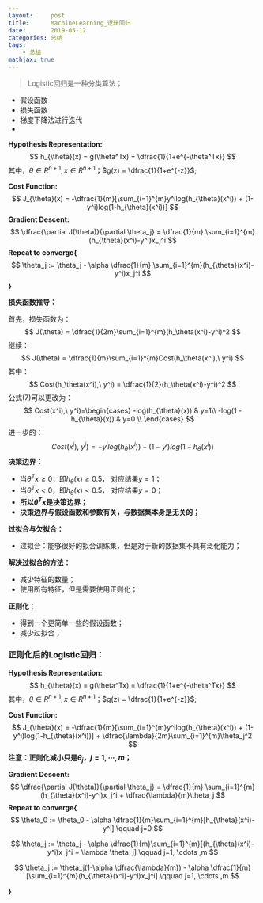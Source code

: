 ```yaml
---
layout:     post                   
title:      MachineLearning_逻辑回归               
date:       2019-05-12           
categories: 总结
tags:                       
    - 总结
mathjax: true
---
```


> Logistic回归是一种分类算法；

* 假设函数
* 损失函数
* 梯度下降法进行迭代
* 



**Hypothesis Representation:**
$$
h_{\theta}(x) = g(\theta^Tx) = \dfrac{1}{1+e^{-\theta^Tx}}
$$
其中，$\theta \in R^{n+1}, x \in R^{n+1}$；$g(z) = \dfrac{1}{1+e^{-z}}$;

**Cost Function:**
$$
J_{\theta}(x) = -\dfrac{1}{m}[\sum_{i=1}^{m}y^ilog(h_{\theta}(x^i)) + (1-y^i)log(1-h_{\theta}(x^i))]
$$
**Gradient Descent:**
$$
\dfrac{\partial J(\theta)}{\partial \theta_j} = \dfrac{1}{m} \sum_{i=1}^{m}(h_{\theta}(x^i)-y^i)x_j^i
$$
**Repeat to converge{**
$$
\theta_j := \theta_j - \alpha \dfrac{1}{m} \sum_{i=1}^{m}(h_{\theta}(x^i)-y^i)x_j^i
$$
**}**



**损失函数推导：**

首先，损失函数为：
$$
J(\theta) = \dfrac{1}{2m}\sum_{i=1}^{m}(h_\theta(x^i)-y^i)^2
$$
继续：
$$
J(\theta) = \dfrac{1}{m}\sum_{i=1}^{m}Cost(h_\theta(x^i),\ y^i)
$$
其中：
$$
Cost(h_\theta(x^i),\ y^i) = \dfrac{1}{2}(h_\theta(x^i)-y^i)^2
$$
公式(7)可以更改为：
$$
Cost(x^i),\ y^i)=\begin{cases}
-log(h_{\theta}(x)) & y=1\\
-log(1 - h_{\theta}(x)) & y=0 \\
\end{cases}
$$
进一步的：
$$
Cost(x^i),\ y^i) = - y^ilog(h_{\theta}(x^i)) - (1-y^i)log(1-h_{\theta}(x^i))
$$
**决策边界：**

- 当$\theta^Tx \geq 0$，即$h_{\theta}(x) \geq 0.5$， 对应结果$y=1$；
- 当$\theta^Tx < 0$，即$h_{\theta}(x) < 0.5$， 对应结果$y=0$；
- **所以$\theta^Tx$是决策边界；**
- **决策边界与假设函数和参数有关，与数据集本身是无关的；**



**过拟合与欠拟合：**

- 过拟合：能够很好的拟合训练集，但是对于新的数据集不具有泛化能力；



**解决过拟合的方法：**

- 减少特征的数量；
- 使用所有特征，但是需要使用正则化；



**正则化：**

- 得到一个更简单一些的假设函数；
- 减少过拟合；

### 正则化后的Logistic回归：

**Hypothesis Representation:**
$$
h_{\theta}(x) = g(\theta^Tx) = \dfrac{1}{1+e^{-\theta^Tx}}
$$
其中，$\theta \in R^{n+1}, x \in R^{n+1}$；$g(z) = \dfrac{1}{1+e^{-z}}$;

**Cost Function:**
$$
J_{\theta}(x) = -\dfrac{1}{m}[\sum_{i=1}^{m}y^ilog(h_{\theta}(x^i)) + (1-y^i)log(1-h_{\theta}(x^i))] + \dfrac{\lambda}{2m}\sum_{i=1}^{m}\theta_j^2
$$
**注意：正则化减小只是$\theta_j， j=1,\cdots,m$；**

**Gradient Descent:**
$$
\dfrac{\partial J(\theta)}{\partial \theta_j} = \dfrac{1}{m} \sum_{i=1}^{m}(h_{\theta}(x^i)-y^i)x_j^i + \dfrac{\lambda}{m}\theta_j
$$
**Repeat to converge{**
$$
\theta_0 := \theta_0 - \alpha \dfrac{1}{m}\sum_{i=1}^{m}[h_{\theta}(x^i)-y^i] \qquad j=0
$$

$$
\theta_j := \theta_j - \alpha \dfrac{1}{m}\sum_{i=1}^{m}[(h_{\theta}(x^i)-y^i)x_j^i + \lambda \theta_j] \qquad j=1, \cdots ,m
$$

$$
\theta_j := \theta_j(1-\alpha \dfrac{\lambda}{m}) - \alpha \dfrac{1}{m}[\sum_{i=1}^{m}(h_{\theta}(x^i)-y^i)x_j^i] \qquad j=1, \cdots ,m
$$

**}**